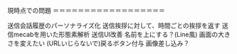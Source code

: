 現時点での問題
＝＝＝＝＝＝＝＝＝＝＝＝＝＝＝＝＝＝


送信会話履歴のパーソナライズ化
送信挨拶に対して、時間ごとの挨拶を返す
送信mecabを用いた形態素解析
送信UI改善
 名前を上にする？(Line風)
 画面の大きさを変えたい
 (URLいじらないで)戻るボタン付与
 画像差し込み？
